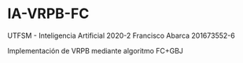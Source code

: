 # IA-VRPB-FC

UTFSM - Inteligencia Artificial 2020-2
Francisco Abarca 201673552-6

Implementación de VRPB mediante algoritmo FC+GBJ
